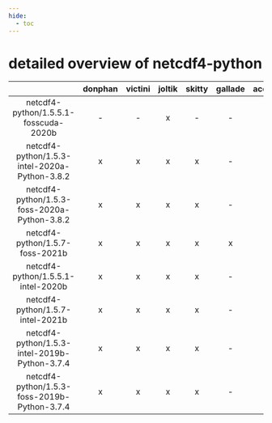 ```yaml
---
hide:
  - toc
---
```


detailed overview of netcdf4-python
===================================

| |donphan|victini|joltik|skitty|gallade|accelgor|swalot|doduo|
| :---: | :---: | :---: | :---: | :---: | :---: | :---: | :---: | :---: |
|netcdf4-python/1.5.5.1-fosscuda-2020b|-|-|x|-|-|-|-|-|
|netcdf4-python/1.5.3-intel-2020a-Python-3.8.2|x|x|x|x|-|-|x|x|
|netcdf4-python/1.5.3-foss-2020a-Python-3.8.2|x|x|x|x|-|-|x|x|
|netcdf4-python/1.5.7-foss-2021b|x|x|x|x|x|x|x|x|
|netcdf4-python/1.5.5.1-intel-2020b|x|x|x|x|-|-|x|x|
|netcdf4-python/1.5.7-intel-2021b|x|x|x|x|-|x|x|x|
|netcdf4-python/1.5.3-intel-2019b-Python-3.7.4|x|x|x|x|-|-|-|x|
|netcdf4-python/1.5.3-foss-2019b-Python-3.7.4|x|x|x|x|-|-|-|x|
